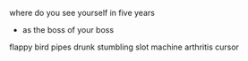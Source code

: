 where do you see yourself in five years
- as the boss of your boss

flappy bird pipes
drunk stumbling
slot machine
arthritis cursor
